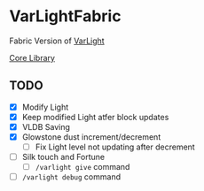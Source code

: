 # VarLightFabric

Fabric Version of [VarLight](https://github.com/flori-schwa/VarLight)

[Core Library](https://github.com/flori-schwa/VarLightCore)

## TODO

- [X] Modify Light
- [X] Keep modified Light atfer block updates
- [X] VLDB Saving
- [X] Glowstone dust increment/decrement
  - [ ] Fix Light level not updating after decrement
- [ ] Silk touch and Fortune
  - [ ] `/varlight give` command
- [ ] `/varlight debug` command
